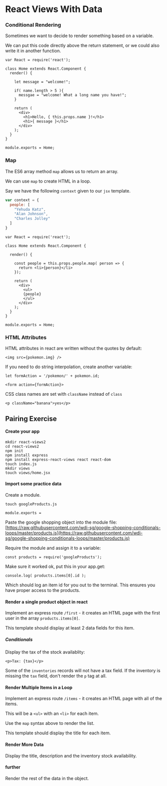 # React Views With Data

### Conditional Rendering
Sometimes we want to decide to render something based on a variable.

We can put this code directly above the return statement, or we could also write it in another function.
```
var React = require('react');

class Home extends React.Component {
  render() {

    let message = "welcome!";

    if( name.length > 5 ){
      messgae = "welcome! What a long name you have!";
    }

    return (
      <div>
        <h1>Hello, { this.props.name }!</h1>
        <h1>{ message }</h1>
      </div>
    );
  }
}

module.exports = Home;
```

### Map
The ES6 array method `map` allows us to return an array.

We can use `map` to create HTML in a loop.

Say we have the following `context` given to our `jsx` template.
```js
var context = {
  people: [
    "Yehuda Katz",
    "Alan Johnson",
    "Charles Jolley"
  ]
}
```

```
var React = require('react');

class Home extends React.Component {

  render() {

    const people = this.props.people.map( person => {
      return <li>{person}</li>
    });

    return (
      <div>
        <ul>
        {people}
        </ul>
      </div>
    );
  }
}

module.exports = Home;
```


### HTML Attributes

HTML attributes in react are written without the quotes by default:

```
<img src={pokemon.img} />
```

If you need to do string interpolation, create another variable:
```
let formAction = '/pokemon/' + pokemon.id;
```

```
<form action={formAction}>
```

CSS class names are set with `className` instead of `class`
```
<p className="banana">yes</p>
```

## Pairing Exercise

#### Create your app

```
mkdir react-views2
cd react-views2
npm init
npm install express
npm install express-react-views react react-dom
touch index.js
mkdir views
touch views/home.jsx
```

#### Import some practice data

Create a module.

```
touch googleProducts.js
```

```
module.exports =
```

Paste the google shopping object into the module file: [https://raw.githubusercontent.com/wdi-sg/google-shopping-conditionals-loops/master/products.js](https://raw.githubusercontent.com/wdi-sg/google-shopping-conditionals-loops/master/products.js)

Require the module and assign it to a variable:

```
const products = require('googleProducts');
```

Make sure it worked ok, put this in your app.get:
```
console.log( products.items[0].id );
```

Which should log an item id for you out to the terminal. This ensures you have proper access to the products.

#### Render a single product object in react

Implement an express route `/first` - it creates an HTML page with the first user in the array `products.items[0]`.

This template should display at least 2 data fields for this item.

##### Conditionals
Display the tax of the stock availablity:

```
<p>Tax: {tax}</p>
```

Some of the `inventories` records will not have a tax field. If the inventory is missing the `tax` field, don't render the `p` tag at all.

#### Render Multiple Items in a Loop

Implement an express route `/items` - it creates an HTML page with all of the items.

This will be a `<ul>` with an `<li>` for each item.

Use the `map` syntax above to render the list.

This template should display the title for each item.

#### Render More Data
Display the title, description and the inventory stock availability.

#### further
Render the rest of the data in the object.



